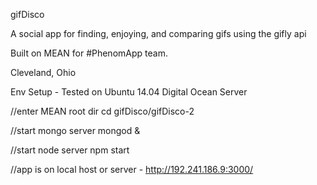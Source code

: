 gifDisco

A social app for finding, enjoying, and comparing gifs using the gifly api

Built on MEAN for #PhenomApp team.

Cleveland, Ohio

Env Setup - Tested on Ubuntu 14.04 Digital Ocean Server

//enter MEAN root dir
cd gifDisco/gifDisco-2

//start mongo server
mongod &

//start node server
npm start

//app is on local host or server - http://192.241.186.9:3000/


